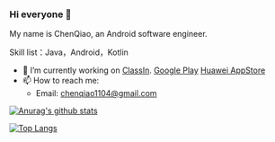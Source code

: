 ### Hi everyone 👋

My name is ChenQiao, an Android software engineer. 

Skill list：Java，Android，Kotlin

- 🔭 I’m currently working on [ClassIn](http://www.eeo.cn/cn/index.html). 
[Google Play](https://play.google.com/store/apps/details?id=cn.eeo.classin&hl=zh-CN) [Huawei AppStore](https://appgallery.huawei.com/#/app/C100317109)
- 📫 How to reach me: 
  - Email: chenqiao1104@gmail.com

<!--
**mrjoechen/mrjoechen** is a ✨ _special_ ✨ repository because its `README.md` (this file) appears on your GitHub profile.

Here are some ideas to get you started:

- 🌱 I’m currently learning ...
- 👯 I’m looking to collaborate on ...
- 🤔 I’m looking for help with ...
- 💬 Ask me about ...
- 📫 How to reach me: 
  - Email: chenqiao1104@gmail.com
- 😄 Pronouns: ...
- ⚡ Fun fact: ...
-->

[![Anurag's github stats](https://github-readme-stats.vercel.app/api?username=mrjoechen&show_icons=true&count_private=true&theme=cobalt)](https://github.com/anuraghazra/github-readme-stats)

[![Top Langs](https://github-readme-stats.vercel.app/api/top-langs/?username=mrjoechen&layout=compact)](https://github.com/anuraghazra/github-readme-stats)

